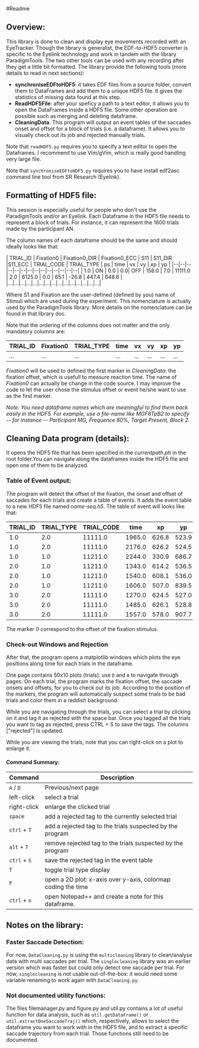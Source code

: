 #Readme

## Overview:
This library is done to clean and display eye movements recorded with an EyeTracker. Though the library is generalist, the EDF-to-HDF5 converter is specific to the Eyelink technology and work in tandem with the library ParadigmTools. The two other tools can be used with any recording after they get a little bit formatted.
The library provide the following tools (more details to read in next sections):
* **synchroniseEDFtoHDF5**: it takes EDF files from a source folder, convert them to DataFrames and add them to a unique HDF5 file. It gives the statistics of missing data found at this step.
* **ReadHDF5File**: after your speficy a path to a text editor, it allows you to open the DataFrames inside a HDF5 file. Some other operation are possible such as merging and deleting dataframe.
* **CleaningData**: This program will output an event tables of the saccades onset and offset for a block of trials (i.e. a dataframe). It allows you to visually check out its job and rejected manually trials.


Note that `readHDF5.py` requires you to specify a text editor to open the Dataframes. I recommend to use Vim/gVim, which is really good handling very large file.

Note that `synchroniseEDFtoHDF5.py` requires you to have install edf2asc command line tool from SR Research (Eyelink).

## Formatting of HDF5 file:
This session is especially useful for people who don't use the ParadigmTools and/or an Eyelink.
Each Dataframe in the HDF5 file needs to represent a block of trials. For instance, it can represent the 1600 trials made by the participant AN.

The column names of each dataframe should be the same and should ideally looks like that:

| TRIAL_ID |	Fixation0	| Fixation0_DIR |	Fixation0_ECC |	S11	| S11_DIR	|S11_ECC | TRIAL_CODE |	TRIAL_TYPE |	ps	| time	| vx	| vy	| xp |	yp |
|--|--|--|--|--|--|--|--|--|--|--|--|--|--|
| 1.0 |	ON	| 0.0	| 0.0|	OFF |	158.0 |	7.0 | 11111.0 |	2.0 |	6125.0 |	0.0 |	65.1 |	-26.8 |	447.4 |	648.6 |
|...|...|...|...|...|...|...|...|...|...|...|...|...|...|...|

Where S1 and Fixation are the user-defined (defined by you) name of Stimuli which are used during the experiment. This nomenclature is actually used by the ParadigmTools library. More details on the nomenclature can be found in that library doc.

Note that the ordering of the columns does not matter and the only mandatory columns are:

|TRIAL_ID|	Fixation0 |	TRIAL_TYPE|	time	|vx	|vy	|xp|	yp|
|-|-|-|-|-|-|-|-|
|...|...|...|...|...|...|...|...|

*Fixation0* will be used to defined the first marker in *CleaningData*: the fixation offset, which is usefull to measure reaction time. The name of *Fixation0* can actually be change in the code source. I may improve the code to let the user chose the stimulus offset or event he/she want to use as the first marker.

*Note: You need dataframe names which are meaningful to find them back easily in the HDF5. For example, use a file-name like MGF8TpB2 to specify -- for instance -- Participant MG, Frequence 80%, Target Present, Block 2.*

## Cleaning Data program (details):
It opens the HDF5 file that has been specified in the *currentpath.ph* in the root folder.You can navigate along the dataframes inside the HDF5 file and open one of them to be analyzed.

### Table of Event output:
The program will detect the offset of the fixation, the onset and offset of saccades for each trials and create a table of events. It adds the event table to a new HDF5 file named *name-seq.h5*. The table of event will looks like that:

|TRIAL_ID|TRIAL_TYPE|TRIAL_CODE|time|xp|yp|marker|rejected|
|--|-|--|-|-|-|-|-|
|1.0|2.0|11111.0|1965.0|626.8|523.9|0|False|
|1.0|2.0|11111.0|2176.0|626.2|524.5|1|False|
|1.0|1.0|11211.0|2244.0|330.9|686.7|2|False|
|2.0|1.0|11211.0|1343.0|614.2|536.5|0|False|
|2.0|1.0|11211.0|1540.0|608.1|536.0|1|False|
|2.0|1.0|11211.0|1606.0|507.0|839.5|2|False|
|3.0|2.0|11111.0|1270.0|624.5|527.0|0|False|
|3.0|2.0|11111.0|1485.0|626.1|528.8|1|False|
|3.0|2.0|11111.0|1557.0|578.0|907.7|2|False|

The marker 0 correspond to the offset of the fixation stimulus.

### Check-out Windows and Rejection
After that, the program opens a matplotlib windows which plots the eye positions along time for each trials in the dataframe.

One page contains 50x10 plots (trials): use `D` and `A` to navigate through pages. On each trial, the program marks the fixation offset, the saccade onsets and offsets, for you to check out its job. According to the position of the markers, the program will automatically suspect some trials to be bad trials and color them in a reddish background.

While you are navigating through the trials, you can select a trial by clicking on it and tag it as rejected with the space bar. Once you tagged all the trials you want to tag as rejected, press CTRL + S to save the tags. The columns ["rejected"] is updated.

While you are viewing the trials, note that you can right-click on a plot to enlarge it.

#### Command Summary:
| Command | Description |
|-|-|
| `A` / `D`| Previous/next page
| left-click| select a trial|
| right-click| enlarge the clicked trial|
| `space` | add a rejected tag to the currently selected trial |
|`ctrl` + `T` | add a rejected tag to the trials suspected by the program|
|`alt` + `T` | remove rejected tag to the trials suspected by the program|
| `ctrl` + `S`| save the rejected tag in the event table |
| `T` | toggle trial type display
| `F` | open a 2D plot: x-axis over y-axis, colormap coding the time
| `ctrl` + `n` | open Notepad++ and create a note for this dataframe.


## Notes on the library:

### Faster Saccade Detection:
For now, `DataCleaning.py` is using the `multicleaning` library to clean/analyse data with multi saccades per trial. The `singlecleaning` library was an earlier version which was faster but could only detect one saccade per trial. For now, `singlecleaning` is not usable out-of-the-box: it would need some variable renaming to work again with `DataCleaning.py`.

### Not documented utility functions:
The files filemanager.py and figure.py and util.py contains a lot of useful function for data analysis, such as `util.getDataFrame()` or `util.extractOneSaccadeTraj()` which, respectively, allows to select the dataframe you want to work with in the HDF5 file, and to extract a specific saccade trajectory from each trial. Those functions still need to be documented.
